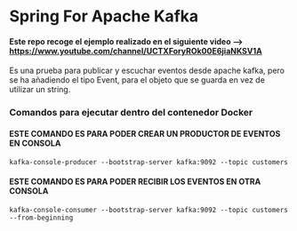 Spring For Apache Kafka
=

#### Este repo recoge el ejemplo realizado en el siguiente video --> https://www.youtube.com/channel/UCTXForyROk00E6jiaNKSV1A
Es una prueba para publicar y escuchar eventos desde apache kafka, pero se ha añadiendo el tipo Event, para el objeto que se guarda
en vez de utilizar un string.

### Comandos para ejecutar dentro del contenedor Docker

#### ESTE COMANDO ES PARA PODER CREAR UN PRODUCTOR DE EVENTOS EN CONSOLA

`kafka-console-producer --bootstrap-server kafka:9092 --topic customers`

#### ESTE COMANDO ES PARA PODER RECIBIR LOS EVENTOS EN OTRA CONSOLA
`kafka-console-consumer --bootstrap-server kafka:9092 --topic customers --from-beginning`



